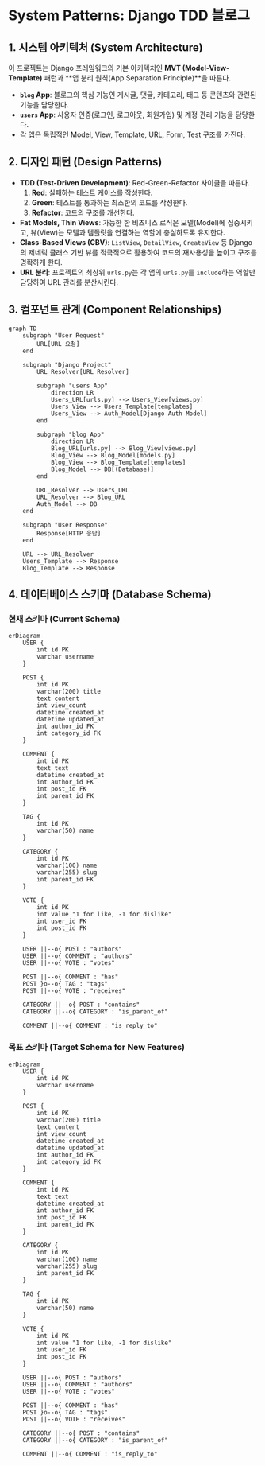 # System Patterns: Django TDD 블로그

## 1. 시스템 아키텍처 (System Architecture)

이 프로젝트는 Django 프레임워크의 기본 아키텍처인 **MVT (Model-View-Template)** 패턴과 **앱 분리 원칙(App Separation Principle)**을 따른다.

- **`blog` App**: 블로그의 핵심 기능인 게시글, 댓글, 카테고리, 태그 등 콘텐츠와 관련된 기능을 담당한다.
- **`users` App**: 사용자 인증(로그인, 로그아웃, 회원가입) 및 계정 관리 기능을 담당한다.
- 각 앱은 독립적인 Model, View, Template, URL, Form, Test 구조를 가진다.

## 2. 디자인 패턴 (Design Patterns)

- **TDD (Test-Driven Development)**: Red-Green-Refactor 사이클을 따른다.
    1.  **Red**: 실패하는 테스트 케이스를 작성한다.
    2.  **Green**: 테스트를 통과하는 최소한의 코드를 작성한다.
    3.  **Refactor**: 코드의 구조를 개선한다.
- **Fat Models, Thin Views**: 가능한 한 비즈니스 로직은 모델(Model)에 집중시키고, 뷰(View)는 모델과 템플릿을 연결하는 역할에 충실하도록 유지한다.
- **Class-Based Views (CBV)**: `ListView`, `DetailView`, `CreateView` 등 Django의 제네릭 클래스 기반 뷰를 적극적으로 활용하여 코드의 재사용성을 높이고 구조를 명확하게 한다.
- **URL 분리**: 프로젝트의 최상위 `urls.py`는 각 앱의 `urls.py`를 `include`하는 역할만 담당하여 URL 관리를 분산시킨다.

## 3. 컴포넌트 관계 (Component Relationships)

```mermaid
graph TD
    subgraph "User Request"
        URL[URL 요청]
    end

    subgraph "Django Project"
        URL_Resolver[URL Resolver]

        subgraph "users App"
            direction LR
            Users_URL[urls.py] --> Users_View[views.py]
            Users_View --> Users_Template[templates]
            Users_View --> Auth_Model[Django Auth Model]
        end

        subgraph "blog App"
            direction LR
            Blog_URL[urls.py] --> Blog_View[views.py]
            Blog_View --> Blog_Model[models.py]
            Blog_View --> Blog_Template[templates]
            Blog_Model --> DB[(Database)]
        end

        URL_Resolver --> Users_URL
        URL_Resolver --> Blog_URL
        Auth_Model --> DB
    end

    subgraph "User Response"
        Response[HTTP 응답]
    end

    URL --> URL_Resolver
    Users_Template --> Response
    Blog_Template --> Response
```

## 4. 데이터베이스 스키마 (Database Schema)

### 현재 스키마 (Current Schema)
```mermaid
erDiagram
    USER {
        int id PK
        varchar username
    }

    POST {
        int id PK
        varchar(200) title
        text content
        int view_count
        datetime created_at
        datetime updated_at
        int author_id FK
        int category_id FK
    }

    COMMENT {
        int id PK
        text text
        datetime created_at
        int author_id FK
        int post_id FK
        int parent_id FK
    }

    TAG {
        int id PK
        varchar(50) name
    }

    CATEGORY {
        int id PK
        varchar(100) name
        varchar(255) slug
        int parent_id FK
    }

    VOTE {
        int id PK
        int value "1 for like, -1 for dislike"
        int user_id FK
        int post_id FK
    }

    USER ||--o{ POST : "authors"
    USER ||--o{ COMMENT : "authors"
    USER ||--o{ VOTE : "votes"

    POST ||--o{ COMMENT : "has"
    POST }o--o{ TAG : "tags"
    POST ||--o{ VOTE : "receives"

    CATEGORY ||--o{ POST : "contains"
    CATEGORY ||--o{ CATEGORY : "is_parent_of"

    COMMENT ||--o{ COMMENT : "is_reply_to"
```

### 목표 스키마 (Target Schema for New Features)
```mermaid
erDiagram
    USER {
        int id PK
        varchar username
    }

    POST {
        int id PK
        varchar(200) title
        text content
        int view_count
        datetime created_at
        datetime updated_at
        int author_id FK
        int category_id FK
    }

    COMMENT {
        int id PK
        text text
        datetime created_at
        int author_id FK
        int post_id FK
        int parent_id FK
    }

    CATEGORY {
        int id PK
        varchar(100) name
        varchar(255) slug
        int parent_id FK
    }

    TAG {
        int id PK
        varchar(50) name
    }

    VOTE {
        int id PK
        int value "1 for like, -1 for dislike"
        int user_id FK
        int post_id FK
    }

    USER ||--o{ POST : "authors"
    USER ||--o{ COMMENT : "authors"
    USER ||--o{ VOTE : "votes"

    POST ||--o{ COMMENT : "has"
    POST }o--o{ TAG : "tags"
    POST ||--o{ VOTE : "receives"

    CATEGORY ||--o{ POST : "contains"
    CATEGORY ||--o{ CATEGORY : "is_parent_of"

    COMMENT ||--o{ COMMENT : "is_reply_to"
